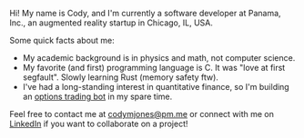 Hi! My name is Cody, and I'm currently a software developer at Panama, Inc., an augmented reality startup in Chicago, IL, USA.

Some quick facts about me:

- My academic background is in physics and math, not computer science.
- My favorite (and first) programming language is C. It was "love at first segfault". Slowly learning Rust (memory safety ftw).
- I've had a long-standing interest in quantitative finance, so I'm building an [options trading bot](https://github.com/cm-jones/thales) in my spare time.

Feel free to contact me at codymjones@pm.me or connect with me on [LinkedIn](https://linkedin.com/in/cm-jones) if you want to collaborate on a project!
